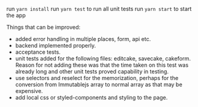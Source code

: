 run `yarn install`
run `yarn test` to run all unit tests
run `yarn start` to start the app

Things that can be improved:

- added error handling in multiple places, form, api etc.
- backend implemented properly.
- acceptance tests.
- unit tests added for the following files: editcake, savecake, cakeform. 
Reason for not adding these was that the time taken on this test was already long
and other unit tests proved capability in testing.
- use selectors and reselect for the memorization, perhaps for the conversion from Immutablejs array 
to normal array as that may be expensive.
- add local css or styled-components and styling to the page.
